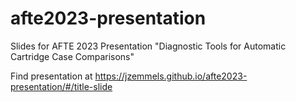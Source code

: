 # afte2023-presentation
Slides for AFTE 2023 Presentation "Diagnostic Tools for Automatic Cartridge Case Comparisons"

Find presentation at <https://jzemmels.github.io/afte2023-presentation/#/title-slide>
